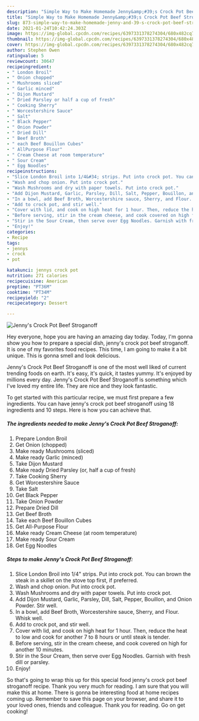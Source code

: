 ```yaml
---
description: "Simple Way to Make Homemade Jenny&amp;#39;s Crock Pot Beef Stroganoff"
title: "Simple Way to Make Homemade Jenny&amp;#39;s Crock Pot Beef Stroganoff"
slug: 873-simple-way-to-make-homemade-jenny-and-39-s-crock-pot-beef-stroganoff
date: 2021-01-24T10:42:24.303Z
image: https://img-global.cpcdn.com/recipes/6397331378274304/680x482cq70/jennys-crock-pot-beef-stroganoff-recipe-main-photo.jpg
thumbnail: https://img-global.cpcdn.com/recipes/6397331378274304/680x482cq70/jennys-crock-pot-beef-stroganoff-recipe-main-photo.jpg
cover: https://img-global.cpcdn.com/recipes/6397331378274304/680x482cq70/jennys-crock-pot-beef-stroganoff-recipe-main-photo.jpg
author: Stephen Owen
ratingvalue: 5
reviewcount: 30647
recipeingredient:
- " London Broil"
- " Onion chopped"
- " Mushrooms sliced"
- " Garlic minced"
- " Dijon Mustard"
- " Dried Parsley or half a cup of fresh"
- " Cooking Sherry"
- " Worcestershire Sauce"
- " Salt"
- " Black Pepper"
- " Onion Powder"
- " Dried Dill"
- " Beef Broth"
- " each Beef Bouillon Cubes"
- " AllPurpose Flour"
- " Cream Cheese at room temperature"
- " Sour Cream"
- " Egg Noodles"
recipeinstructions:
- "Slice London Broil into 1/4&#34; strips. Put into crock pot. You can brown the steak in a skillet on the stove top first, if preferred."
- "Wash and chop onion. Put into crock pot."
- "Wash Mushrooms and dry with paper towels. Put into crock pot."
- "Add Dijon Mustard, Garlic, Parsley, Dill, Salt, Pepper, Bouillon, and Onion Powder. Stir well."
- "In a bowl, add Beef Broth, Worcestershire sauce, Sherry, and Flour. Whisk well."
- "Add to crock pot, and stir well."
- "Cover with lid, and cook on high heat for 1 hour. Then, reduce the heat to low and cook for another 7 to 8 hours or until steak is tender."
- "Before serving, stir in the cream cheese, and cook covered on high for another 10 minutes."
- "Stir in the Sour Cream, then serve over Egg Noodles. Garnish with fresh dill or parsley."
- "Enjoy!"
categories:
- Recipe
tags:
- jennys
- crock
- pot

katakunci: jennys crock pot 
nutrition: 271 calories
recipecuisine: American
preptime: "PT36M"
cooktime: "PT34M"
recipeyield: "2"
recipecategory: Dessert

---
```



![Jenny&#39;s Crock Pot Beef Stroganoff](https://img-global.cpcdn.com/recipes/6397331378274304/680x482cq70/jennys-crock-pot-beef-stroganoff-recipe-main-photo.jpg)

Hey everyone, hope you are having an amazing day today. Today, I'm gonna show you how to prepare a special dish, jenny&#39;s crock pot beef stroganoff. It is one of my favorites food recipes. This time, I am going to make it a bit unique. This is gonna smell and look delicious.

Jenny&#39;s Crock Pot Beef Stroganoff is one of the most well liked of current trending foods on earth. It's easy, it's quick, it tastes yummy. It's enjoyed by millions every day. Jenny&#39;s Crock Pot Beef Stroganoff is something which I've loved my entire life. They are nice and they look fantastic.




To get started with this particular recipe, we must first prepare a few ingredients. You can have jenny&#39;s crock pot beef stroganoff using 18 ingredients and 10 steps. Here is how you can achieve that.

<!--inarticleads1-->

##### The ingredients needed to make Jenny&#39;s Crock Pot Beef Stroganoff:

1. Prepare  London Broil
1. Get  Onion (chopped)
1. Make ready  Mushrooms (sliced)
1. Make ready  Garlic (minced)
1. Take  Dijon Mustard
1. Make ready  Dried Parsley (or, half a cup of fresh)
1. Take  Cooking Sherry
1. Get  Worcestershire Sauce
1. Take  Salt
1. Get  Black Pepper
1. Take  Onion Powder
1. Prepare  Dried Dill
1. Get  Beef Broth
1. Take  each Beef Bouillon Cubes
1. Get  All-Purpose Flour
1. Make ready  Cream Cheese (at room temperature)
1. Make ready  Sour Cream
1. Get  Egg Noodles




<!--inarticleads2-->

##### Steps to make Jenny&#39;s Crock Pot Beef Stroganoff:

1. Slice London Broil into 1/4&#34; strips. Put into crock pot. You can brown the steak in a skillet on the stove top first, if preferred.
1. Wash and chop onion. Put into crock pot.
1. Wash Mushrooms and dry with paper towels. Put into crock pot.
1. Add Dijon Mustard, Garlic, Parsley, Dill, Salt, Pepper, Bouillon, and Onion Powder. Stir well.
1. In a bowl, add Beef Broth, Worcestershire sauce, Sherry, and Flour. Whisk well.
1. Add to crock pot, and stir well.
1. Cover with lid, and cook on high heat for 1 hour. Then, reduce the heat to low and cook for another 7 to 8 hours or until steak is tender.
1. Before serving, stir in the cream cheese, and cook covered on high for another 10 minutes.
1. Stir in the Sour Cream, then serve over Egg Noodles. Garnish with fresh dill or parsley.
1. Enjoy!




So that's going to wrap this up for this special food jenny&#39;s crock pot beef stroganoff recipe. Thank you very much for reading. I am sure that you will make this at home. There is gonna be interesting food at home recipes coming up. Remember to save this page on your browser, and share it to your loved ones, friends and colleague. Thank you for reading. Go on get cooking!
